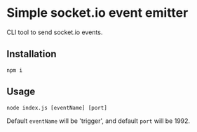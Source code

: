 # Simple socket.io event emitter

CLI tool to send socket.io events.

## Installation

```
npm i
```

## Usage

```
node index.js [eventName] [port]
```
Default `eventName` will be 'trigger', and default `port` will be 1992.
